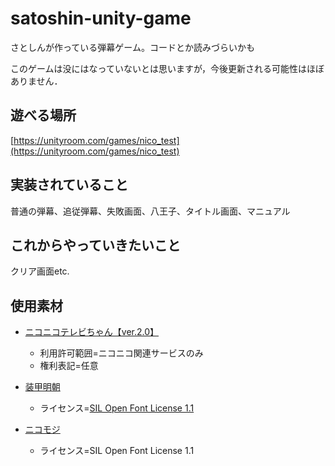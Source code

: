 # satoshin-unity-game
さとしんが作っている弾幕ゲーム。コードとか読みづらいかも

このゲームは没にはなっていないとは思いますが，今後更新される可能性はほぼありません．

## 遊べる場所
[https://unityroom.com/games/nico_test](https://unityroom.com/games/nico_test)

## 実装されていること
普通の弾幕、追従弾幕、失敗画面、八王子、タイトル画面、マニュアル

## これからやっていきたいこと
クリア画面etc.

## 使用素材

- <a href="https://commons.nicovideo.jp/material/nc177467">ニコニコテレビちゃん【ver.2.0】</a>
  - 利用許可範囲=ニコニコ関連サービスのみ
  - 権利表記=任意

- <a href="https://booth.pm/ja/items/1028555">装甲明朝</a>
  - ライセンス=<a href="https://licenses.opensource.jp/OFL-1.1/OFL-1.1.html">SIL Open Font License 1.1</a>

- <a href="https://nicofont.pupu.jp/nicomoji-plus.html">ニコモジ</a>
  - ライセンス=SIL Open Font License 1.1
